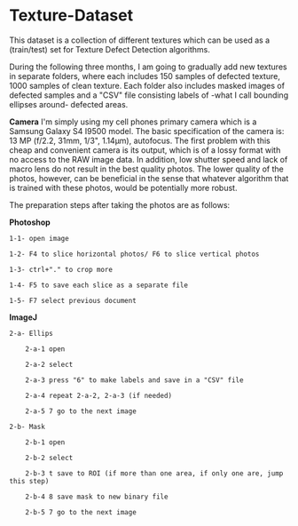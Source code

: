 # Texture-Dataset
This dataset is a collection of different textures which can be used as a (train/test) set for Texture Defect Detection algorithms.

During the following three months, I am going to gradually add new textures in separate folders, where each includes 150 samples of defected texture, 1000 samples of clean texture. Each folder also includes masked images of defected samples and a "CSV" file consisting labels of -what I call bounding ellipses around- defected areas.

**Camera**
I'm simply using my cell phones primary camera which is a Samsung Galaxy S4 I9500 model. The basic specification of the camera is: 13 MP (f/2.2, 31mm, 1/3", 1.14µm), autofocus.
The first problem with this cheap and convenient camera is its output, which is of a lossy format with no access to the RAW image data. In addition, low shutter speed and lack of macro lens do not result in the best quality photos.
The lower quality of the photos, however, can be beneficial in the sense that whatever algorithm that is trained with these photos, would be potentially more robust.

The preparation steps after taking the photos are as follows:

**Photoshop**

	1-1- open image

	1-2- F4 to slice horizontal photos/ F6 to slice vertical photos

	1-3- ctrl+"." to crop more

	1-4- F5 to save each slice as a separate file

	1-5- F7 select previous document
  
**ImageJ**

	2-a- Ellips

		2-a-1 open

		2-a-2 select

		2-a-3 press "6" to make labels and save in a "CSV" file

		2-a-4 repeat 2-a-2, 2-a-3 (if needed)

		2-a-5 7 go to the next image

	2-b- Mask

		2-b-1 open

		2-b-2 select

		2-b-3 t save to ROI (if more than one area, if only one are, jump this step)

		2-b-4 8 save mask to new binary file

		2-b-5 7 go to the next image
